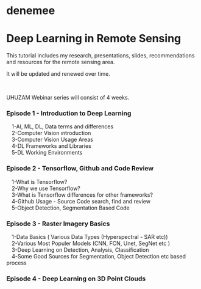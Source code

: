# denemee
# Deep Learning in Remote Sensing

<p>This tutorial includes my research, presentations, slides, recommendations and resources for the remote sensing area. </p>
<p>It will be updated and renewed over time. </p><br>

UHUZAM Webinar series will consist of 4 weeks. 

### Episode 1 - Introduction to Deep Learning
<p>
&emsp;1-AI, ML, DL, Data terms and differences<br>
&emsp;2-Computer Vision ıntroduction<br>
&emsp;3-Computer Vision Usage Areas<br>
&emsp;4-DL Frameworks and Libraries<br>
&emsp;5-DL Working Environments<br>
</p>


### Episode 2 - Tensorflow, Github and Code Review
<p>
&emsp;1-What is Tensorflow?<br>
&emsp;2-Why we use Tensorflow?<br>
&emsp;3-What is Tensorflow differences for other frameworks?<br>
&emsp;4-Github Usage - Source Code search, find and review<br>
&emsp;5-Object Detection, Segmentation Based Code<br>
</p>

### Episode 3 - Raster Imagery Basics 
<p>
&emsp;1-Data Basics ( Various Data Types (Hyperspectral - SAR etc))<br>
&emsp;2-Various Most Populer Models (CNN, FCN, Unet, SegNet etc )<br>
&emsp;3-Deep Learning on Detection, Analysis, Classification<br>
&emsp;4-Some Good Sources for Segmentation, Object Detection etc based process
</p>

### Episode 4 - Deep Learning on 3D Point Clouds


